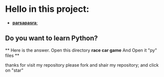 # Hello in this project:
- [__parsapasra__:](https://github.com/parsapasra)
## Do you want to learn Python?

** Here is the answer. Open this directory __race car game__  And Open it "py" files **

thanks for visit my repository please fork and shair my repository; and click on "star" 

